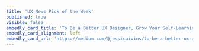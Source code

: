 ```yaml
---
title: 'UX News Pick of the Week'
published: true
visible: false
embedly_card_title: 'To Be a Better UX Designer, Grow Your Self-Learning Skills'
embedly_card_alignment: left
embedly_card_url: 'https://medium.com/@jessicaivins/to-be-a-better-ux-designer-grow-your-self-learning-skills-a0e41b3f8fc5'
---
```

